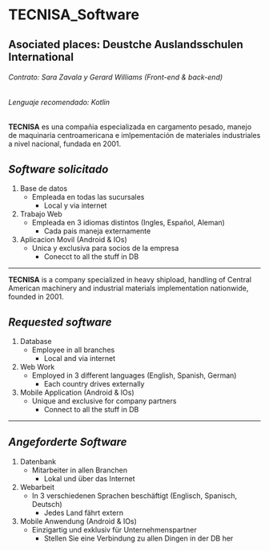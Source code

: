 # TECNISA_Software
## Asociated places: Deustche Auslandsschulen International
###### Contrato: Sara Zavala y Gerard Williams (Front-end & back-end)
###### Lenguaje recomendado: Kotlin


**TECNISA** es una compañia especializada en cargamento pesado, manejo de maquinaria centroamericana e imlpementación de materiales industriales a nivel nacional, fundada en 2001.

## *Software solicitado*
1. Base de datos 
   - Empleada en todas las sucursales
     - Local y via internet
2. Trabajo Web
   - Empleada en 3 idiomas distintos (Ingles, Español, Aleman)
     - Cada pais maneja externamente
3. Aplicacion Movil (Android & IOs)
   - Unica y exclusiva para socios de la empresa
     - Conecct to all the stuff in DB 
---------------------------------------------------------------------------------------------------------------------------------- 

**TECNISA** is a company specialized in heavy shipload, handling of Central American machinery and industrial materials implementation nationwide, founded in 2001.

## *Requested software*
1. Database
   - Employee in all branches
      - Local and via internet
2. Web Work
   - Employed in 3 different languages (English, Spanish, German)
        - Each country drives externally
3. Mobile Application (Android & IOs)
   - Unique and exclusive for company partners
      - Connect to all the stuff in DB
 ---------------------------------------------------------------------------------------------------------------------------------- 
 ## *Angeforderte Software*
1. Datenbank
   - Mitarbeiter in allen Branchen
      - Lokal und über das Internet
2. Webarbeit
   - In 3 verschiedenen Sprachen beschäftigt (Englisch, Spanisch, Deutsch)
      - Jedes Land fährt extern
3. Mobile Anwendung (Android & IOs)
   - Einzigartig und exklusiv für Unternehmenspartner
      - Stellen Sie eine Verbindung zu allen Dingen in der DB her
 
